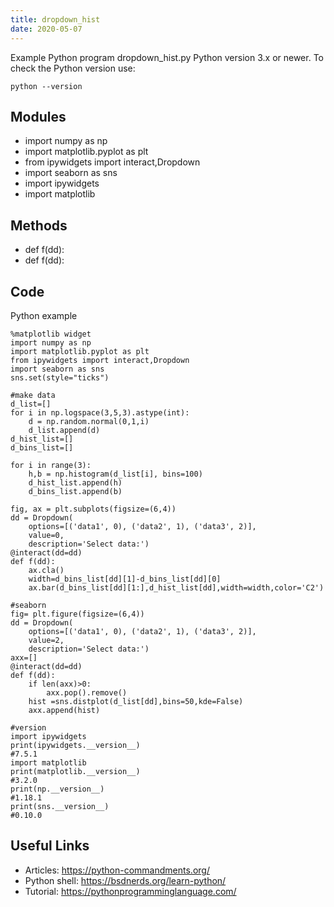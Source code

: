 ```yaml
---
title: dropdown_hist
date: 2020-05-07
---
```

Example Python program dropdown_hist.py
Python version 3.x or newer.
To check the Python version use:

    python --version

## Modules

* import numpy as np
* import matplotlib.pyplot as plt
* from ipywidgets import interact,Dropdown
* import seaborn as sns
* import ipywidgets
* import matplotlib

## Methods

* def f(dd):
* def f(dd):

## Code

Python example

    %matplotlib widget
    import numpy as np
    import matplotlib.pyplot as plt
    from ipywidgets import interact,Dropdown
    import seaborn as sns
    sns.set(style="ticks")
    
    #make data
    d_list=[]
    for i in np.logspace(3,5,3).astype(int):
        d = np.random.normal(0,1,i)
        d_list.append(d)
    d_hist_list=[]
    d_bins_list=[]
    
    for i in range(3):
        h,b = np.histogram(d_list[i], bins=100)
        d_hist_list.append(h)
        d_bins_list.append(b)
        
    fig, ax = plt.subplots(figsize=(6,4))
    dd = Dropdown(
        options=[('data1', 0), ('data2', 1), ('data3', 2)],
        value=0,
        description='Select data:')
    @interact(dd=dd)
    def f(dd):    
        ax.cla()
        width=d_bins_list[dd][1]-d_bins_list[dd][0]
        ax.bar(d_bins_list[dd][1:],d_hist_list[dd],width=width,color='C2')
    
    #seaborn 
    fig= plt.figure(figsize=(6,4))
    dd = Dropdown(
        options=[('data1', 0), ('data2', 1), ('data3', 2)],
        value=2,
        description='Select data:')
    axx=[]
    @interact(dd=dd)
    def f(dd):    
        if len(axx)>0:
            axx.pop().remove()
        hist =sns.distplot(d_list[dd],bins=50,kde=False)
        axx.append(hist)
        
    #version
    import ipywidgets
    print(ipywidgets.__version__)
    #7.5.1
    import matplotlib
    print(matplotlib.__version__)
    #3.2.0
    print(np.__version__)
    #1.18.1
    print(sns.__version__)
    #0.10.0
     

## Useful Links

- Articles: https://python-commandments.org/
- Python shell: https://bsdnerds.org/learn-python/
- Tutorial: https://pythonprogramminglanguage.com/
